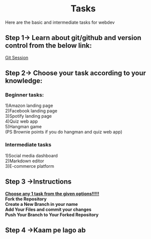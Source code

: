 <h1 align="center" id="title">Tasks</h1>

<p id="description">Here are the basic and intermediate tasks for webdev</p>

<h2>Step 1-> Learn about git/github and version control from the below link:</h2>

<a href="https://www.simplilearn.com/learn-git-basics-skillup">Git Session</a>

<h2>Step 2-> Choose your task according to your knowledge:</h2>

<h3>Beginner tasks:</h3
<br>1)Amazon landing page
<br>2)Facebook landing page
<br>3)Spotify landing page
<br>4)Quiz web app
<br>5)Hangman game
<br>(PS Brownie points if you do hangman and quiz web app)

<h3>Intermediate tasks</h3
<br>1)Social media dashboard
<br> 2)Markdown editor
<br>3)E-commerce platform

<h2>Step 3 ->Instructions </h2
<br><b><u>Choose any 1 task from the given options!!!!!</u>
<br>Fork the Repository
<br>Create a New Branch in your name 
<br>Add Your Files and commit your changes 
<br>Push Your Branch to Your Forked Repository

<h2>Step 4 ->Kaam pe lago ab
